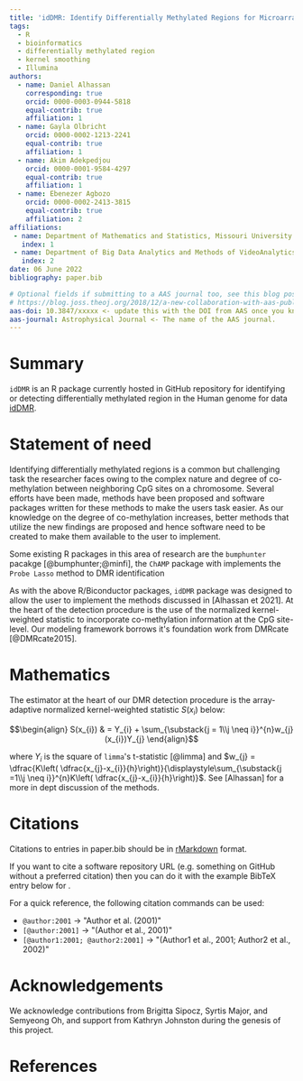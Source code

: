 ```yaml
---
title: 'idDMR: Identify Differentially Methylated Regions for Microarray Data '
tags:
  - R
  - bioinformatics
  - differentially methylated region
  - kernel smoothing
  - Illumina
authors:
  - name: Daniel Alhassan
    corresponding: true 
    orcid: 0000-0003-0944-5818
    equal-contrib: true
    affiliation: 1 
  - name: Gayla Olbricht
    orcid: 0000-0002-1213-2241
    equal-contrib: true 
    affiliation: 1
  - name: Akim Adekpedjou
    orcid: 0000-0001-9584-4297
    equal-contrib: true 
    affiliation: 1
  - name: Ebenezer Agbozo
    orcid: 0000-0002-2413-3815
    equal-contrib: true 
    affiliation: 2
affiliations:
 - name: Department of Mathematics and Statistics, Missouri University of Science and Technology, USA
   index: 1
 - name: Department of Big Data Analytics and Methods of VideoAnalytics, Institute of               Radioelectronics and Information Technology, Ural Federal University
   index: 2
date: 06 June 2022
bibliography: paper.bib

# Optional fields if submitting to a AAS journal too, see this blog post:
# https://blog.joss.theoj.org/2018/12/a-new-collaboration-with-aas-publishing
aas-doi: 10.3847/xxxxx <- update this with the DOI from AAS once you know it.
aas-journal: Astrophysical Journal <- The name of the AAS journal.
---
```


# Summary
`idDMR` is an R package currently hosted in GitHub repository for identifying or detecting differentially methylated region in the Human genome for data  [idDMR](https://github.com/DanielAlhassan/idDMR). 


# Statement of need
 Identifying differentially methylated regions is a common but challenging task the researcher faces owing to the complex nature and degree of co-methylation between neighboring CpG sites on a chromosome. Several efforts have been made, methods have been proposed and software packages written for these methods to make the users task easier. As our knowledge on the degree of co-methylation increases, better methods that utilize the new findings are proposed and hence software need to be created to make them available to the user to implement. 

Some existing R packages in this area of research are the  `bumphunter` pacakge [@bumphunter;@minfi], the `ChAMP` package with implements the `Probe Lasso` method to DMR identification
 
 As with the above R/Biconductor packages,  `idDMR` package was designed to allow the user to implement the methods discussed in [Alhassan et 2021]. At the heart of the detection procedure is the use of the normalized kernel-weighted statistic to incorporate co-methylation information at the CpG site-level. Our modeling framework borrows it's foundation work from DMRcate [@DMRcate2015]. 
 

# Mathematics
The estimator at the heart of our DMR detection procedure is the array-adaptive normalized kernel-weighted statistic $S(x_{i})$ below:

$$\begin{align}
S(x_{i})   & = Y_{i} + \sum_{\substack{j = 1\\j \neq i}}^{n}w_{j}(x_{i})Y_{j} 
\end{align}$$

where $Y_{i}$ is the square of `limma`'s t-statistic [@limma] and $w_{j} = \dfrac{K\left( \dfrac{x_{j}-x_{i}}{h}\right)}{\displaystyle\sum_{\substack{j =1\\j \neq i}}^{n}K\left( \dfrac{x_{j}-x_{i}}{h}\right)}$. 
See [Alhassan] for a more in dept discussion of the methods.




# Citations

Citations to entries in paper.bib should be in
[rMarkdown](http://rmarkdown.rstudio.com/authoring_bibliographies_and_citations.html)
format.

If you want to cite a software repository URL (e.g. something on GitHub without a preferred
citation) then you can do it with the example BibTeX entry below for .

For a quick reference, the following citation commands can be used:
- `@author:2001`  ->  "Author et al. (2001)"
- `[@author:2001]` -> "(Author et al., 2001)"
- `[@author1:2001; @author2:2001]` -> "(Author1 et al., 2001; Author2 et al., 2002)"



# Acknowledgements

We acknowledge contributions from Brigitta Sipocz, Syrtis Major, and Semyeong
Oh, and support from Kathryn Johnston during the genesis of this project.

# References
